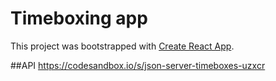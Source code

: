 # Timeboxing app

This project was bootstrapped with [Create React App](https://github.com/facebook/create-react-app).

##API
https://codesandbox.io/s/json-server-timeboxes-uzxcr
